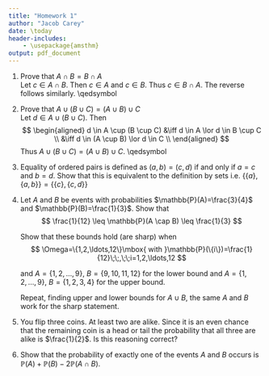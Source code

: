 ```yaml
---
title: "Homework 1"
author: "Jacob Carey"
date: \today
header-includes:
    - \usepackage{amsthm}
output: pdf_document
---
```


1. Prove that $A \cap B = B \cap A$  
    Let $c \in A \cap B$. Then $c \in A$ and $c \in B$. Thus $c \in B \cap A$. The reverse follows similarly. \qedsymbol
 
2. Prove that $A \cup (B \cup C)=(A \cup B) \cup C$  
    Let $d \in A \cup (B \cup C)$. Then
    $$
    \begin{aligned}
    d \in A \cup (B \cup C) &\iff d \in A \lor d \in B \cup C \\
    &\iff d \in (A \cup B) \lor d \in C \\
    \end{aligned}
    $$
    Thus $A \cup (B \cup C)=(A \cup B) \cup C$. \qedsymbol 

3. Equality of ordered pairs is defined as $(a,b)=(c,d)$ if and only if $a=c$ and $b=d$. Show that this is equivalent to the  definition  by sets i.e. $\{\{a\},\{a,b\}\} = \{\{c\},\{c,d\}\}$

4. Let $A$ and $B$ be events with probabilities $\mathbb{P}(A)=\frac{3}{4}$ and $\mathbb{P}(B)=\frac{1}{3}$. Show that
    $$
    \frac{1}{12} \leq \mathbb{P}(A \cap B) \leq \frac{1}{3}
    $$
    
    Show that these bounds hold (are sharp) when
    $$
    \Omega=\{1,2,\ldots,12\}\mbox{ with }\mathbb{P}(\{i\})=\frac{1}{12}\;\;,\;\;i=1,2,\ldots,12
    $$
    
    and $A=\{1,2,\ldots,9\}$, $B=\{9,10,11,12\}$ for the lower bound and $A=\{1,2,\ldots,9\}$, $B=\{1,2,3,4\}$ for the upper bound.
    
    Repeat, finding upper and lower bounds for  $A \cup B$, the same $A$ and $B$ work for the sharp statement.

5. You flip three coins. At least two are alike. Since it is an even chance that the remaining coin is a head or tail the probability that all three are alike is $\frac{1}{2}$. Is this reasoning correct?

6. Show that the probability of exactly one of the events $A$ and $B$ occurs is $\mathbb{P}(A)+\mathbb{P}(B)-2\mathbb{P}(A \cap B)$.

